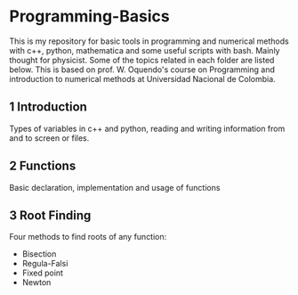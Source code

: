 # Programming-Basics

This is my repository for basic tools in programming and numerical methods with c++, python, mathematica and some useful scripts with bash. Mainly thought for physicist.
Some of the topics related in each folder are listed below.
This is based on prof. W. Oquendo's course on Programming and introduction to numerical methods at Universidad Nacional de Colombia.

## 1 Introduction
Types of variables in c++ and python, reading and writing information from and to screen or files.
## 2 Functions
Basic declaration, implementation and usage of functions
## 3 Root Finding
Four methods to find roots of any function:
* Bisection
* Regula-Falsi
* Fixed point
* Newton

